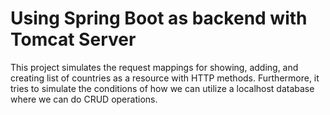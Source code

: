 # Using Spring Boot as backend with Tomcat Server

This project simulates the request mappings for showing, adding, and creating list of countries as a resource with HTTP methods. 
Furthermore, it tries to simulate the conditions of how we can utilize a localhost database where we can do CRUD operations.
